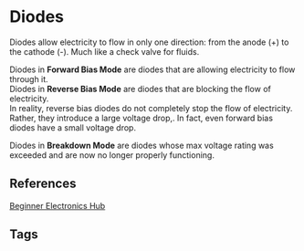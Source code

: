 # Diodes 

Diodes allow electricity to flow in only one direction: from the anode (+) to the cathode (-). Much like a check valve for fluids.  

Diodes in **Forward Bias Mode** are diodes that are allowing electricity to flow through it.   
Diodes in **Reverse Bias Mode** are diodes that are blocking the flow of electricity.  
In reality, reverse bias diodes do not completely stop the flow of electricity. Rather, they introduce a large voltage drop,. In fact, even forward bias diodes have a small voltage drop.  

Diodes in **Breakdown Mode** are diodes whose max voltage rating was exceeded and are now no longer properly functioning.  

## References
[Beginner Electronics Hub](../202305062158)

## Tags
